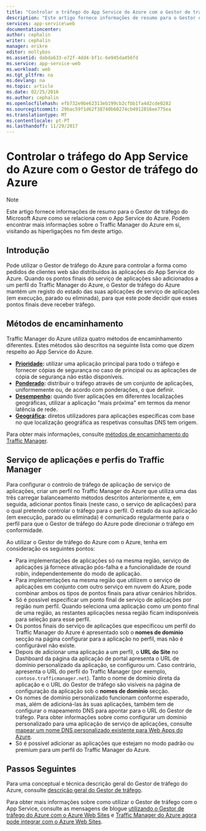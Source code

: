 ```yaml
---
title: "Controlar o tráfego do App Service do Azure com o Gestor de tráfego do Azure"
description: "Este artigo fornece informações de resumo para o Gestor de tráfego do Azure como se relaciona com o App Service do Azure."
services: app-service\web
documentationcenter: 
author: cephalin
writer: cephalin
manager: erikre
editor: mollybos
ms.assetid: dabda633-e72f-4dd4-bf1c-6e945da456fd
ms.service: app-service-web
ms.workload: web
ms.tgt_pltfrm: na
ms.devlang: na
ms.topic: article
ms.date: 02/25/2016
ms.author: cephalin
ms.openlocfilehash: efb732e9be62313eb199cb2cfbb1fa4d2cde0282
ms.sourcegitcommit: 29bac59f1d62f38740b60274cb4912816ee775ea
ms.translationtype: MT
ms.contentlocale: pt-PT
ms.lasthandoff: 11/29/2017
---
```

# <a name="controlling-azure-app-service-traffic-with-azure-traffic-manager"></a>Controlar o tráfego do App Service do Azure com o Gestor de tráfego do Azure
> [!NOTE]
> Este artigo fornece informações de resumo para o Gestor de tráfego do Microsoft Azure como se relaciona com o App Service do Azure. Podem encontrar mais informações sobre o Traffic Manager do Azure em si, visitando as hiperligações no fim deste artigo.
> 
> 

## <a name="introduction"></a>Introdução
Pode utilizar o Gestor de tráfego do Azure para controlar a forma como pedidos de clientes web são distribuídos às aplicações do App Service do Azure. Quando os pontos finais do serviço de aplicações são adicionados a um perfil do Traffic Manager do Azure, o Gestor de tráfego do Azure mantém um registo do estado das suas aplicações de serviço de aplicações (em execução, parado ou eliminada), para que este pode decidir que esses pontos finais deve receber tráfego.

## <a name="routing-methods"></a>Métodos de encaminhamento
Traffic Manager do Azure utiliza quatro métodos de encaminhamento diferentes. Estes métodos são descritos na seguinte lista como que dizem respeito ao App Service do Azure.

* **[Prioridade](#priority):** utilizar uma aplicação principal para todo o tráfego e fornecer cópias de segurança no caso de principal ou as aplicações de cópia de segurança não estão disponíveis.
* **[Ponderado](#weighted):** distribuir o tráfego através de um conjunto de aplicações, uniformemente ou, de acordo com ponderações, o que definir.
* **[Desempenho](#performance):** quando tiver aplicações em diferentes localizações geográficas, utilizar a aplicação "mais próxima" em termos da menor latência de rede.
* **[Geográfica](#geographic):** diretos utilizadores para aplicações específicas com base no que localização geográfica as respetivas consultas DNS tem origem. 

Para obter mais informações, consulte [métodos de encaminhamento do Traffic Manager](../traffic-manager/traffic-manager-routing-methods.md).

## <a name="app-service-and-traffic-manager-profiles"></a>Serviço de aplicações e perfis do Traffic Manager
Para configurar o controlo de tráfego de aplicação de serviço de aplicações, criar um perfil no Traffic Manager do Azure que utiliza uma das três carregar balanceamento métodos descritos anteriormente e, em seguida, adicionar pontos finais (neste caso, o serviço de aplicações) para o qual pretende controlar o tráfego para o perfil. O estado da sua aplicação (em execução, parado ou eliminada) é comunicado regularmente para o perfil para que o Gestor de tráfego do Azure pode direcionar o tráfego em conformidade.

Ao utilizar o Gestor de tráfego do Azure com o Azure, tenha em consideração os seguintes pontos:

* Para implementações de aplicações só na mesma região, serviço de aplicações já fornece ativação pós-falha e a funcionalidade de round robin, independentemente do modo de aplicação.
* Para implementações na mesma região que utilizem o serviço de aplicações em conjunto com outro serviço em nuvem do Azure, pode combinar ambos os tipos de pontos finais para ativar cenários híbridos.
* Só é possível especificar um ponto final de serviço de aplicações por região num perfil. Quando seleciona uma aplicação como um ponto final de uma região, as restantes aplicações nessa região ficam indisponíveis para seleção para esse perfil.
* Os pontos finais do serviço de aplicações que especificou um perfil do Traffic Manager do Azure é apresentado sob o **nomes de domínio** secção na página configurar para a aplicação no perfil, mas não é configurável não existe.
* Depois de adicionar uma aplicação a um perfil, o **URL do Site** no Dashboard da página da aplicação de portal apresenta o URL de domínio personalizado da aplicação, se configurou um. Caso contrário, apresenta o URL do perfil do Traffic Manager (por exemplo, `contoso.trafficmanager.net`). Tanto o nome de domínio direta da aplicação e o URL do Gestor de tráfego são visíveis na página de configuração da aplicação sob o **nomes de domínio** secção.
* Os nomes de domínio personalizado funcionam conforme esperado, mas, além de adicioná-las às suas aplicações, também tem de configurar o mapeamento DNS para apontar para o URL do Gestor de tráfego. Para obter informações sobre como configurar um domínio personalizado para uma aplicação de serviço de aplicações, consulte [mapear um nome DNS personalizado existente para Web Apps do Azure](app-service-web-tutorial-custom-domain.md).
* Só é possível adicionar as aplicações que estejam no modo padrão ou premium para um perfil do Traffic Manager do Azure.

## <a name="next-steps"></a>Passos Seguintes
Para uma conceptual e técnica descrição geral do Gestor de tráfego do Azure, consulte [descrição geral do Gestor de tráfego](../traffic-manager/traffic-manager-overview.md).

Para obter mais informações sobre como utilizar o Gestor de tráfego com o App Service, consulte as mensagens de blogue [utilizando o Gestor de tráfego do Azure com o Azure Web Sites](http://blogs.msdn.com/b/waws/archive/2014/03/18/using-windows-azure-traffic-manager-with-waws.aspx) e [Traffic Manager do Azure agora pode integrar com o Azure Web Sites](https://azure.microsoft.com/blog/2014/03/27/azure-traffic-manager-can-now-integrate-with-azure-web-sites/).

